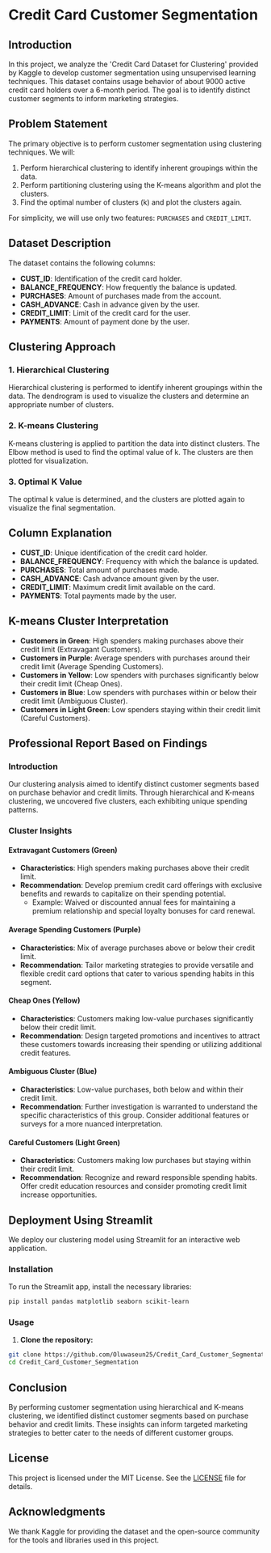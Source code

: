 # Credit Card Customer Segmentation

## Introduction

In this project, we analyze the 'Credit Card Dataset for Clustering' provided by Kaggle to develop customer segmentation using unsupervised learning techniques. This dataset contains usage behavior of about 9000 active credit card holders over a 6-month period. The goal is to identify distinct customer segments to inform marketing strategies.

## Problem Statement

The primary objective is to perform customer segmentation using clustering techniques. We will:
1. Perform hierarchical clustering to identify inherent groupings within the data.
2. Perform partitioning clustering using the K-means algorithm and plot the clusters.
3. Find the optimal number of clusters (k) and plot the clusters again.

For simplicity, we will use only two features: `PURCHASES` and `CREDIT_LIMIT`.

## Dataset Description

The dataset contains the following columns:

- **CUST_ID**: Identification of the credit card holder.
- **BALANCE_FREQUENCY**: How frequently the balance is updated.
- **PURCHASES**: Amount of purchases made from the account.
- **CASH_ADVANCE**: Cash in advance given by the user.
- **CREDIT_LIMIT**: Limit of the credit card for the user.
- **PAYMENTS**: Amount of payment done by the user.

## Clustering Approach

### 1. Hierarchical Clustering
Hierarchical clustering is performed to identify inherent groupings within the data. The dendrogram is used to visualize the clusters and determine an appropriate number of clusters.

### 2. K-means Clustering
K-means clustering is applied to partition the data into distinct clusters. The Elbow method is used to find the optimal value of k. The clusters are then plotted for visualization.

### 3. Optimal K Value
The optimal k value is determined, and the clusters are plotted again to visualize the final segmentation.

## Column Explanation

- **CUST_ID**: Unique identification of the credit card holder.
- **BALANCE_FREQUENCY**: Frequency with which the balance is updated.
- **PURCHASES**: Total amount of purchases made.
- **CASH_ADVANCE**: Cash advance amount given by the user.
- **CREDIT_LIMIT**: Maximum credit limit available on the card.
- **PAYMENTS**: Total payments made by the user.

## K-means Cluster Interpretation

- **Customers in Green**: High spenders making purchases above their credit limit (Extravagant Customers).
- **Customers in Purple**: Average spenders with purchases around their credit limit (Average Spending Customers).
- **Customers in Yellow**: Low spenders with purchases significantly below their credit limit (Cheap Ones).
- **Customers in Blue**: Low spenders with purchases within or below their credit limit (Ambiguous Cluster).
- **Customers in Light Green**: Low spenders staying within their credit limit (Careful Customers).

## Professional Report Based on Findings

### Introduction
Our clustering analysis aimed to identify distinct customer segments based on purchase behavior and credit limits. Through hierarchical and K-means clustering, we uncovered five clusters, each exhibiting unique spending patterns.

### Cluster Insights

#### Extravagant Customers (Green)
- **Characteristics**: High spenders making purchases above their credit limit.
- **Recommendation**: Develop premium credit card offerings with exclusive benefits and rewards to capitalize on their spending potential.
  - Example: Waived or discounted annual fees for maintaining a premium relationship and special loyalty bonuses for card renewal.

#### Average Spending Customers (Purple)
- **Characteristics**: Mix of average purchases above or below their credit limit.
- **Recommendation**: Tailor marketing strategies to provide versatile and flexible credit card options that cater to various spending habits in this segment.

#### Cheap Ones (Yellow)
- **Characteristics**: Customers making low-value purchases significantly below their credit limit.
- **Recommendation**: Design targeted promotions and incentives to attract these customers towards increasing their spending or utilizing additional credit features.

#### Ambiguous Cluster (Blue)
- **Characteristics**: Low-value purchases, both below and within their credit limit.
- **Recommendation**: Further investigation is warranted to understand the specific characteristics of this group. Consider additional features or surveys for a more nuanced interpretation.

#### Careful Customers (Light Green)
- **Characteristics**: Customers making low purchases but staying within their credit limit.
- **Recommendation**: Recognize and reward responsible spending habits. Offer credit education resources and consider promoting credit limit increase opportunities.

## Deployment Using Streamlit

We deploy our clustering model using Streamlit for an interactive web application.

### Installation

To run the Streamlit app, install the necessary libraries:

```sh
pip install pandas matplotlib seaborn scikit-learn
```

### Usage

1. **Clone the repository:**

```sh
git clone https://github.com/Oluwaseun25/Credit_Card_Customer_Segmentation.git
cd Credit_Card_Customer_Segmentation
```

## Conclusion

By performing customer segmentation using hierarchical and K-means clustering, we identified distinct customer segments based on purchase behavior and credit limits. These insights can inform targeted marketing strategies to better cater to the needs of different customer groups.

## License

This project is licensed under the MIT License. See the [LICENSE](LICENSE) file for details.

## Acknowledgments

We thank Kaggle for providing the dataset and the open-source community for the tools and libraries used in this project.

